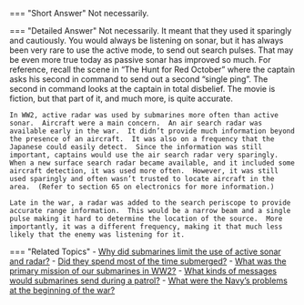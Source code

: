 
=== "Short Answer"
    Not necessarily.

=== "Detailed Answer"
    Not necessarily.  It meant that they used it sparingly and cautiously.  You would always be listening on sonar, but it has always been very rare to use the active mode, to send out search pulses.  That may be even more true today as passive sonar has improved so much.  For reference, recall the scene in “The Hunt for Red October” where the captain asks his second in command to send out a second “single ping”.  The second in command looks at the captain in total disbelief.  The movie is fiction, but that part of it, and much more, is quite accurate.

    In WW2, active radar was used by submarines more often than active sonar.  Aircraft were a main concern.  An air search radar was available early in the war.  It didn’t provide much information beyond the presence of an aircraft.  It was also on a frequency that the Japanese could easily detect.  Since the information was still important, captains would use the air search radar very sparingly.  When a new surface search radar became available, and it included some aircraft detection, it was used more often.  However, it was still used sparingly and often wasn’t trusted to locate aircraft in the area.  (Refer to section 65 on electronics for more information.)

    Late in the war, a radar was added to the search periscope to provide accurate range information.  This would be a narrow beam and a single pulse making it hard to determine the location of the source.  More importantly, it was a different frequency, making it that much less likely that the enemy was listening for it.

=== "Related Topics"
    - [Why did submarines limit the use of active sonar and radar?](../FAQs/why-did-submarines-limit-the-use-of-active-sonar-and-radar.md)
    - [Did they spend most of the time submerged?](../FAQs/did-they-spend-most-of-the-time-submerged.md)
    - [What was the primary mission of our submarines in WW2?](../FAQs/what-was-the-primary-mission-of-our-submarines-in-ww2.md)
    - [What kinds of messages would submarines send during a patrol?](../FAQs/what-kinds-of-messages-would-submarines-send-during-a-patrol.md)
    - [What were the Navy’s problems at the beginning of the war?](../FAQs/what-were-the-navys-problems-at-the-beginning-of-the-war.md)
